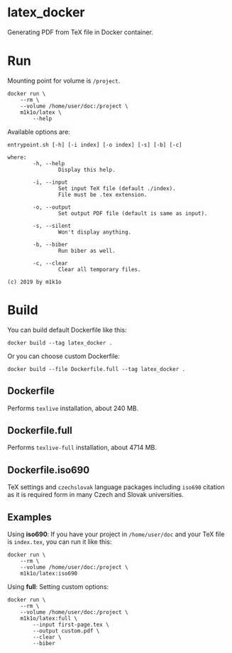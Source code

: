 # latex_docker
Generating PDF from TeX file in Docker container.

# Run

Mounting point for volume is `/project`.
```
docker run \
	--rm \
	--volume /home/user/doc:/project \
	m1k1o/latex \
		--help
```

Available options are:
```
entrypoint.sh [-h] [-i index] [-o index] [-s] [-b] [-c]

where:
        -h, --help
                Display this help.

        -i, --input
                Set input TeX file (default ./index).
                File must be .tex extension.

        -o, --output
                Set output PDF file (default is same as input).

        -s, --silent
                Won't display anything.

        -b, --biber
                Run biber as well.

        -c, --clear
                Clear all temporary files.

(c) 2019 by m1k1o
```

# Build

You can build default Dockerfile like this:
```
docker build --tag latex_docker .
```

Or you can choose custom Dockerfile:
```
docker build --file Dockerfile.full --tag latex_docker .
```

## Dockerfile
Performs `texlive` installation, about 240 MB. 

## Dockerfile.full
Performs `texlive-full` installation, about 4714 MB.

## Dockerfile.iso690
TeX settings and `czechslovak` language packages including `iso690` citation as it is required form in many Czech and Slovak universities.

## Examples

Using **iso690**: If you have your project in `/home/user/doc` and your TeX file is `index.tex`, you can run it like this:
```
docker run \
	--rm \
	--volume /home/user/doc:/project \
	m1k1o/latex:iso690
```

Using **full**: Setting custom options:
```
docker run \
	--rm \
	--volume /home/user/doc:/project \
	m1k1o/latex:full \
		--input first-page.tex \
		--output custom.pdf \
		--clear \
		--biber
```
